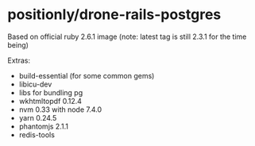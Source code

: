 # positionly/drone-rails-postgres

Based on official ruby 2.6.1 image (note: latest tag is still 2.3.1 for the time being)

Extras:

- build-essential (for some common gems)
- libicu-dev
- libs for bundling pg
- wkhtmltopdf 0.12.4
- nvm 0.33 with node 7.4.0
- yarn 0.24.5
- phantomjs 2.1.1
- redis-tools
